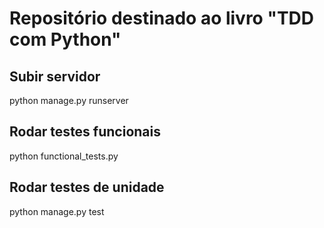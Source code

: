 # Repositório destinado ao livro "TDD com Python"

## Subir servidor
python manage.py runserver

## Rodar testes funcionais
python functional_tests.py

## Rodar testes de unidade
python manage.py test